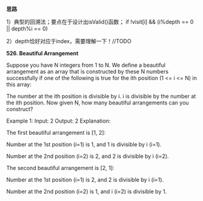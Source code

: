 <B>思路</B><br/>

  1）典型的回溯法；要点在于设计出isValid()函数；
     if !visit[i] && (i%depth == 0 || depth%i == 0)

  2）depth恰好对应于index，需要理解一下！//TODO



<B>526. Beautiful Arrangement</B>

Suppose you have N integers from 1 to N. We define a beautiful arrangement as an array that is constructed by these N numbers successfully if one of the following is true for the ith position (1 <= i <= N) in this array:

The number at the ith position is divisible by i.
i is divisible by the number at the ith position.
Now given N, how many beautiful arrangements can you construct?

Example 1:
Input: 2
Output: 2
Explanation:

The first beautiful arrangement is [1, 2]:

Number at the 1st position (i=1) is 1, and 1 is divisible by i (i=1).

Number at the 2nd position (i=2) is 2, and 2 is divisible by i (i=2).

The second beautiful arrangement is [2, 1]:

Number at the 1st position (i=1) is 2, and 2 is divisible by i (i=1).

Number at the 2nd position (i=2) is 1, and i (i=2) is divisible by 1.
